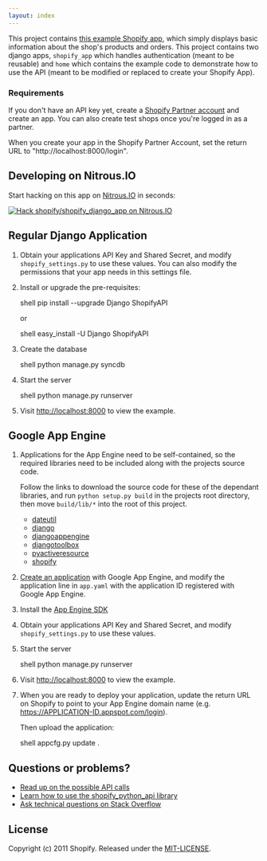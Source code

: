 ```yaml
---
layout: index
---
```


This project contains [this example Shopify app](http://shopify-django-example.appspot.com), which simply displays basic information about the shop's products and orders. This project contains two django apps, `shopify_app` which handles authentication (meant to be reusable) and `home` which contains the example code to demonstrate how to use the API (meant to be modified or replaced to create your Shopify App).

### Requirements

If you don't have an API key yet, create a
[Shopify Partner account](http://shopify.com/partners) and create
an app. You can also create test shops once you're logged in as a
partner.

When you create your app in the Shopify Partner Account, set the
return URL to "http://localhost:8000/login".

## Developing on Nitrous.IO

Start hacking on this app on [Nitrous.IO](https://www.nitrous.io/?utm_source=github.com&utm_campaign=shopify_django_app&utm_medium=hackonnitrous) in seconds:

[![Hack shopify/shopify_django_app on
Nitrous.IO](https://d3o0mnbgv6k92a.cloudfront.net/assets/hack-l-v1-3cc067e71372f6045e1949af9d96095b.png)](https://www.nitrous.io/hack_button?source=embed&runtime=django&repo=shopify%2Fshopify_django_app&file_to_open=README.nitrous.md)

## Regular Django Application

1.  Obtain your applications API Key and Shared Secret, and modify `shopify_settings.py` to use these values. You can also modify the permissions that your app needs in this settings file.

2.  Install or upgrade the pre-requisites:

      shell
      pip install --upgrade Django ShopifyAPI

    or

      shell
      easy_install -U Django ShopifyAPI

3.  Create the database

      shell
      python manage.py syncdb

4.  Start the server

      shell
      python manage.py runserver
    
5.  Visit <http://localhost:8000> to view the example.

## Google App Engine

1. Applications for the App Engine need to be self-contained, so the required libraries need to be included along with the projects source code.

   Follow the links to download the source code for these of the dependant libraries, and run `python setup.py build` in the
   projects root directory, then move `build/lib/*` into the root of this project.

   * [dateutil](http://pypi.python.org/pypi/python-dateutil)
   * [django](http://www.allbuttonspressed.com/projects/django-nonrel)
   * [djangoappengine](http://www.allbuttonspressed.com/projects/djangoappengine)
   * [djangotoolbox](http://www.allbuttonspressed.com/projects/djangotoolbox)
   * [pyactiveresource](http://pypi.python.org/pypi/pyactiveresource)
   * [shopify](http://pypi.python.org/pypi/ShopifyAPI)

2.  [Create an application](https://appengine.google.com/start) with Google App Engine, and modify the application line in `app.yaml`     with the application ID registered with Google App Engine.

3.  Install the [App Engine SDK](http://code.google.com/appengine/downloads.html#Google_App_Engine_SDK_for_Python)

4.  Obtain your applications API Key and Shared Secret, and modify     `shopify_settings.py` to use these values.

5.  Start the server

      shell
      python manage.py runserver

6.  Visit <http://localhost:8000> to view the example.

7.  When you are ready to deploy your application, update the return URL on Shopify to point to your App Engine domain name (e.g. https://APPLICATION-ID.appspot.com/login).

    Then upload the application:

      shell
      appcfg.py update .

## Questions or problems?

* [Read up on the possible API calls](http://api.shopify.com)
* [Learn how to use the shopify\_python\_api library](http://docs.shopify.com/api/libraries/python)
* [Ask technical questions on Stack Overflow](http://stackoverflow.com/questions/tagged/shopify)

## License

Copyright (c) 2011 Shopify. Released under the [MIT-LICENSE](http://opensource.org/licenses/MIT).